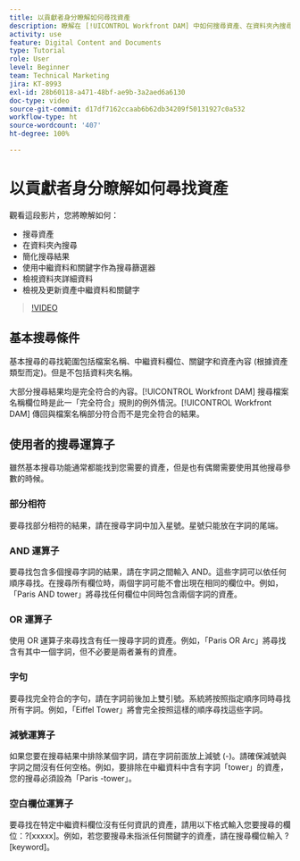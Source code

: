 ```yaml
---
title: 以貢獻者身分瞭解如何尋找資產
description: 瞭解在 [!UICONTROL Workfront DAM] 中如何搜尋資產、在資料夾內搜尋、簡化搜尋結果、使用中繼資料和關鍵字作為篩選器。
activity: use
feature: Digital Content and Documents
type: Tutorial
role: User
level: Beginner
team: Technical Marketing
jira: KT-8993
exl-id: 28b60118-a471-48bf-ae9b-3a2aed6a6130
doc-type: video
source-git-commit: d17df7162ccaab6b62db34209f50131927c0a532
workflow-type: ht
source-wordcount: '407'
ht-degree: 100%

---
```


# 以貢獻者身分瞭解如何尋找資產

觀看這段影片，您將瞭解如何：

* 搜尋資產
* 在資料夾內搜尋
* 簡化搜尋結果
* 使用中繼資料和關鍵字作為搜尋篩選器
* 檢視資料夾詳細資料
* 檢視及更新資產中繼資料和關鍵字

>[!VIDEO](https://video.tv.adobe.com/v/3453934/?quality=12&learn=on&enablevpops&captions=chi_hant)

## 基本搜尋條件

基本搜尋的尋找範圍包括檔案名稱、中繼資料欄位、關鍵字和資產內容 (根據資產類型而定)。但是不包括資料夾名稱。

大部分搜尋結果均是完全符合的內容。[!UICONTROL Workfront DAM] 搜尋檔案名稱欄位時是此一「完全符合」規則的例外情況。[!UICONTROL Workfront DAM] 傳回與檔案名稱部分符合而不是完全符合的結果。

## 使用者的搜尋運算子

雖然基本搜尋功能通常都能找到您需要的資產，但是也有偶爾需要使用其他搜尋參數的時候。

### 部分相符

要尋找部分相符的結果，請在搜尋字詞中加入星號。星號只能放在字詞的尾端。

### AND 運算子

要尋找包含多個搜尋字詞的結果，請在字詞之間輸入 AND。這些字詞可以依任何順序尋找。在搜尋所有欄位時，兩個字詞可能不會出現在相同的欄位中。例如，「Paris AND tower」將尋找任何欄位中同時包含兩個字詞的資產。

### OR 運算子

使用 OR 運算子來尋找含有任一搜尋字詞的資產。例如，「Paris OR Arc」將尋找含有其中一個字詞，但不必要是兩者兼有的資產。

### 字句

要尋找完全符合的字句，請在字詞前後加上雙引號。系統將按照指定順序同時尋找所有字詞。例如，「Eiffel Tower」將會完全按照這樣的順序尋找這些字詞。

### 減號運算子

如果您要在搜尋結果中排除某個字詞，請在字詞前面放上減號 (-)。請確保減號與字詞之間沒有任何空格。例如，要排除在中繼資料中含有字詞「tower」的資產，您的搜尋必須設為「Paris -tower」。

### 空白欄位運算子

要尋找在特定中繼資料欄位沒有任何資訊的資產，請用以下格式輸入您要搜尋的欄位：?[xxxxx]。例如，若您要搜尋未指派任何關鍵字的資產，請在搜尋欄位輸入 ?[keyword]。
